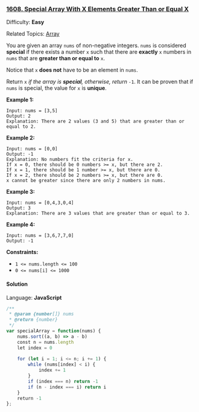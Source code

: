 ### [1608\. Special Array With X Elements Greater Than or Equal X](https://leetcode.com/problems/special-array-with-x-elements-greater-than-or-equal-x/)

Difficulty: **Easy**  

Related Topics: [Array](https://leetcode.com/tag/array/)


You are given an array `nums` of non-negative integers. `nums` is considered **special** if there exists a number `x` such that there are **exactly** `x` numbers in `nums` that are **greater than or equal to** `x`.

Notice that `x` **does not** have to be an element in `nums`.

Return `x` _if the array is **special**, otherwise, return_ `-1`. It can be proven that if `nums` is special, the value for `x` is **unique**.

**Example 1:**

```
Input: nums = [3,5]
Output: 2
Explanation: There are 2 values (3 and 5) that are greater than or equal to 2.
```

**Example 2:**

```
Input: nums = [0,0]
Output: -1
Explanation: No numbers fit the criteria for x.
If x = 0, there should be 0 numbers >= x, but there are 2.
If x = 1, there should be 1 number >= x, but there are 0.
If x = 2, there should be 2 numbers >= x, but there are 0.
x cannot be greater since there are only 2 numbers in nums.
```

**Example 3:**

```
Input: nums = [0,4,3,0,4]
Output: 3
Explanation: There are 3 values that are greater than or equal to 3.
```

**Example 4:**

```
Input: nums = [3,6,7,7,0]
Output: -1
```

**Constraints:**

*   `1 <= nums.length <= 100`
*   `0 <= nums[i] <= 1000`


#### Solution

Language: **JavaScript**

```javascript
/**
 * @param {number[]} nums
 * @return {number}
 */
var specialArray = function(nums) {
    nums.sort((a, b) => a - b)
    const n = nums.length
    let index = 0
    
    for (let i = 1; i <= n; i += 1) {
        while (nums[index] < i) {
            index += 1
        }
        if (index === n) return -1
        if (n - index === i) return i
    }
    return -1
};
```